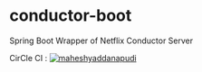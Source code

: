 # conductor-boot
Spring Boot Wrapper of Netflix Conductor Server

CirCle CI : [![maheshyaddanapudi](https://circleci.com/gh/maheshyaddanapudi/conductor-boot.svg?style=svg)](https://circleci.com/gh/circleci/circleci-docs)
